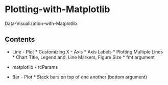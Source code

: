 # Plotting-with-Matplotlib
Data-Visualization-with-Matplotlib

## Contents

* Line - Plot
          * Customizing X - Axis
          * Axis Labels
          * Plotting Multiple Lines
          * Chart Title, Legend and, Line Markers, Figure Size
          * fmt argument
          
* matplotlib - rcParams

* Bar - Plot
          * Stack bars on top of one another (bottom argument)

